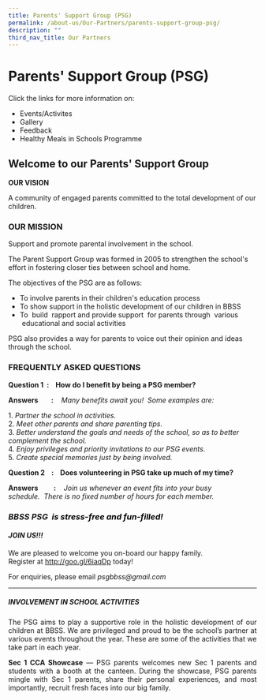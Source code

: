 ```yaml
---
title: Parents' Support Group (PSG)
permalink: /about-us/Our-Partners/parents-support-group-psg/
description: ""
third_nav_title: Our Partners
---
```

# Parents' Support Group (PSG)

Click the links for more information on:
* Events/Activites
* Gallery
* Feedback
* Healthy Meals in Schools Programme

## Welcome to our Parents' Support Group  

**OUR VISION**  

A community of engaged parents committed to the total development of our children.


### OUR MISSION

Support and promote parental involvement in the school.

  

The Parent Support Group was formed in 2005 to strengthen the school's effort in fostering closer ties between school and home.

The objectives of the PSG are as follows:

*   To involve parents in their children's education process
*   To show support in the holistic development of our children in BBSS
*   To  build  rapport and provide support  for parents through  various  educational and social activities

PSG also provides a way for parents to voice out their opinion and ideas through the school.

### FREQUENTLY ASKED QUESTIONS

**Question 1    :    How do I benefit by being a PSG member?** 

**Answers        :**    _Many benefits await you!  Some examples are:_

1\.  _Partner the school in activities._  
2\.  _Meet other parents and share parenting tips._  
3\.  _Better understand the goals and needs of the school, so as to better complement the school._  
4\.  _Enjoy privileges and priority invitations to our PSG events._  
5\.  _Create special memories just by being involved._

  

**Question 2    :    Does volunteering in PSG take up much of my time?**  

**Answers**        **:**    _Join us whenever an event fits into your busy schedule._  _There is no fixed number of hours for each member._  

  

### _BBSS PSG <span style = "color: black"> <b>is stress-free and fun-filled!</b> </span>_ 


#### **_JOIN US!!!_**

  

We are pleased to welcome you on-board our happy family.  
Register at <a href="http://goo.gl/6iaqDp" target="_blank">http://goo.gl/6iaqDp</a> today!


For enquiries, please email _psgbbss@gmail.com_

* * *
##### INVOLVEMENT IN SCHOOL ACTIVITIES

<p style="text-align: justify;">The PSG aims to play a supportive role in the holistic development of our children at BBSS. We are privileged and proud to be the school’s partner at various events throughout the year. These are some of the activities that we take part in each year.</p>

<p style="text-align: justify;"><b>Sec 1 CCA Showcase</b> — PSG parents welcomes new Sec 1 parents and students with a booth at the canteen. During the showcase, PSG parents mingle with Sec 1 parents, share their personal experiences, and most importantly, recruit fresh faces into our big family.</p>